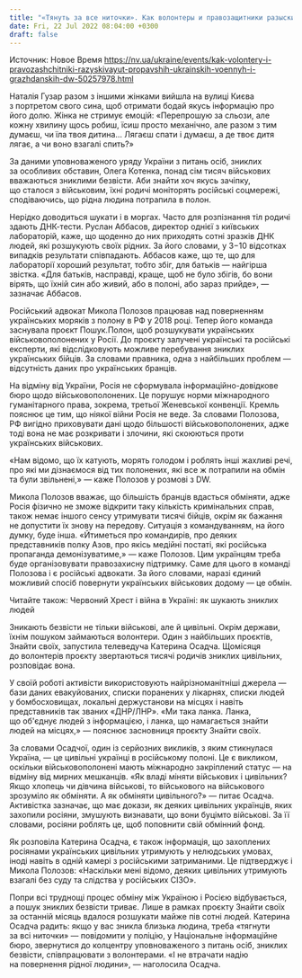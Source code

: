 ```yaml
---
title: "«Тянуть за все ниточки». Как волонтеры и правозащитники разыскивают пропавших украинских военных и гражданских — DW"
date: Fri, 22 Jul 2022 08:04:00 +0300
draft: false
---
```

Источник: Новое Время https://nv.ua/ukraine/events/kak-volontery-i-pravozashchitniki-razyskivayut-propavshih-ukrainskih-voennyh-i-grazhdanskih-dw-50257978.html


 Наталія Гузар разом з іншими жінками вийшла на вулиці Києва з портретом свого сина, щоб отримати бодай якусь інформацію про його долю. Жінка не стримує емоцій: «Перепрошую за сльози, але кожну хвилину щось робиш, їсиш просто механічно, але разом з тим думаєш, чи їла твоя дитина… Лягаєш спати і думаєш, а де твоє дитя лягає, а чи воно взагалі спить?»

За даними уповноваженого уряду України з питань осіб, зниклих за особливих обставин, Олега Котенка, понад сім тисяч військових вважаються зниклими безвісти. Аби знайти хоч якусь зачіпку, що сталося з військовим, їхні родичі моніторять російські соцмережі, сподіваючись, що рідна людина потрапила в полон.

Нерідко доводиться шукати і в моргах. Часто для розпізнання тіл родичі здають ДНК-тести. Руслан Аббасов, директор однієї з київських лабораторій, каже, що щоденно до них приходять сотні зразків ДНК людей, які розшукують своїх рідних. За його словами, у 3−10 відсотках випадків результати співпадають. Аббасов каже, що те, що для лабораторії хороший результат, тобто збіг, для батьків — найгірша звістка. «Для батьків, насправді, краще, щоб не було збігів, бо вони вірять, що їхній син або живий, або в полоні, або зараз прийде», — зазначає Аббасов.

Російський адвокат Микола Полозов працював над поверненням українських моряків з полону в РФ у 2018 році. Тепер його команда заснувала проєкт Пошук.Полон, щоб розшукувати українських військовополонених у Росії. До проєкту залучені українські та російські експерти, які відслідковують можливе перебування зниклих українських бійців. За словами правника, одна з найбільших проблем — відсутність даних про українських бранців.

На відміну від України, Росія не сформувала інформаційно-довідкове бюро щодо військовополонених. Це порушує норми міжнародного гуманітарного права, зокрема, третьої Женевської конвенції. Кремль пояснює це тим, що ніякої війни Росія не веде. За словами Полозова, РФ вигідно приховувати дані щодо більшості військовополонених, адже тоді вона не має розкривати і злочини, які скоюються проти українських військових.

«Нам відомо, що їх катують, морять голодом і роблять інші жахливі речі, про які ми дізнаємося від тих полонених, які все ж потрапили на обмін та були звільнені,» — каже Полозов у розмові з DW.

Микола Полозов вважає, що більшість бранців вдасться обміняти, адже Росія фізично не зможе відкрити таку кількість кримінальних справ, також немає іншого сенсу утримувати тисячі бійців, окрім як бажання не допустити їх знову на передову. Ситуація з командуванням, на його думку, буде інша. «Йтиметься про командирів, про деяких представників полку Азов, про якісь медійні постаті, які російська пропаганда демонізуватиме,» — каже Полозов. Цим українцям треба буде організовувати правозахисну підтримку. Саме для цього в команді Полозова і є російські адвокати. За його словами, наразі єдиний можливий спосіб повернути українських військових додому — це обмін.

Читайте також: Червоний Хрест і війна в Україні: як шукають зниклих людей

Зникають безвісти не тільки військові, але й цивільні. Окрім держави, їхнім пошуком займаються волонтери. Один з найбільших проєктів, Знайти своїх, запустила телеведуча Катерина Осадча. Щомісяця до волонтерів проєкту звертаються тисячі родичів зниклих цивільних, розповідає вона.

У своїй роботі активісти використовують найрізноманітніші джерела — бази даних евакуйованих, списки поранених у лікарнях, списки людей у бомбосховищах, локальні держустанови на місцях і навіть представників так званих «ДНР/ЛНР». «Ми така ланка. Ланка, що об'єднує людей з інформацією, і ланка, що намагається знайти людей на місцях,» — пояснює засновниця проєкту Знайти своїх.

За словами Осадчої, один із серйозних викликів, з яким стикнулася Україна, — це цивільні українці в російському полоні. Це є викликом, оскільки військовополонені мають міжнародно закріплений статус — на відміну від мирних мешканців. «Як владі міняти військових і цивільних? Якщо хлопець чи дівчина військові, то військового на військового зрозуміло як обміняти. А як обміняти цивільного?» — питає Осадча. Активістка зазначає, що має докази, як деяких цивільних українців, яких захопили росіяни, змушують визнавати, що вони буцімто військові. За її словами, росіяни роблять це, щоб поповнити свій обмінний фонд.

Як розповіла Катерина Осадча, є також інформація, що захоплених росіянами українських цивільних утримують у нелюдських умовах, іноді навіть в одній камері з російськими затриманими. Це підтверджує і Микола Полозов: «Наскільки мені відомо, деяких цивільних утримують взагалі без суду та слідства у російських СІЗО».

Попри всі труднощі процес обміну між Україною і Росією відбувається, а пошук зниклих безвісти триває. Лише в рамках проєкту Знайти своїх за останній місяць вдалося розшукати майже пів сотні людей. Катерина Осадча радить: якщо у вас зникла близька людина, треба «тягнути за всі ниточки» — повідомити у поліцію, у Національне інформаційне бюро, звернутися до колцентру уповноваженого з питань осіб, зниклих безвісти, співпрацювати з волонтерами. «І не втрачати надію на повернення рідної людини», — наголосила Осадча.
